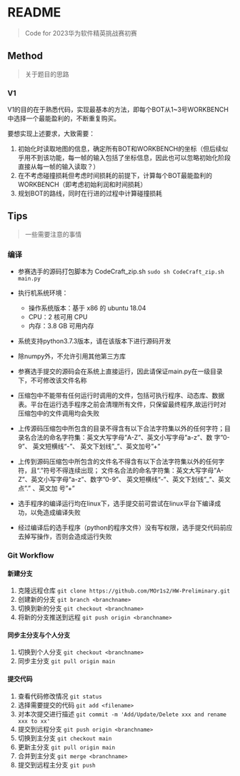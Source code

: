 # README

> Code for 2023华为软件精英挑战赛初赛

## Method

> 关于题目的思路

### V1

V1的目的在于熟悉代码，实现最基本的方法，即每个BOT从1~3号WORKBENCH中选择一个最能盈利的，不断重复购买。

要想实现上述要求，大致需要：
1. 初始化时读取地图的信息，确定所有BOT和WORKBENCH的坐标（但后续似乎用不到该功能，每一帧的输入包括了坐标信息，因此也可以忽略初始化阶段直接从每一帧的输入读取？）
2. 在不考虑碰撞损耗但考虑时间损耗的前提下，计算每个BOT最能盈利的WORKBENCH（即考虑初始利润和时间损耗）
3. 规划BOT的路线，同时在行进的过程中计算碰撞损耗

## Tips

> 一些需要注意的事情

### 编译
- 参赛选手的源码打包脚本为 CodeCraft_zip.sh
  `sudo sh CodeCraft_zip.sh main.py`

- 执行机系统环境：
  - 操作系统版本：基于 x86 的 ubuntu 18.04
  - CPU：2 核可用 CPU
  - 内存：3.8 GB 可用内存
- 系统支持python3.7.3版本，请在该版本下进行源码开发
- 除numpy外，不允许引用其他第三方库
- 参赛选手提交的源码会在系统上直接运行，因此请保证main.py在一级目录下，不可修改该文件名称
- 压缩包中不能带有任何运行时调用的文件，包括可执行程序、动态库、数据表。平台在运行选手程序之前会清理所有文件，只保留最终程序,故运行时对
压缩包中的文件调用均会失败
- 上传源码压缩包中所包含的目录不得含有以下合法字符集以外的任何字符；目录名合法的命名字符集：英文大写字母”A-Z”、英文小写字母”a-z”、数
字”0-9”、 英文短横线“-”、 英文下划线”_”、英文加号”+”
- 上传到源码压缩包中所包含的文件名不得含有以下合法字符集以外的任何字符，且“.”符号不得连续出现；
文件名合法的命名字符集：英文大写字母”A-Z”、英文小写字母”a-z”、数字”0-9”、 英文短横线“-”、英文下划线”_”、英文点”.” 、英文加
号”+”
- 选手程序的编译运行均在linux下，选手提交前可尝试在linux平台下编译成功，以免造成编译失败
- 经过编译后的选手程序（python的程序文件）没有写权限，选手提交代码前应去掉写操作，否则会造成运行失败

### Git Workflow

#### 新建分支

1. 克隆远程仓库 `git clone https://github.com/MOr1s2/HW-Preliminary.git`
2. 创建新的分支 `git branch <branchname>`
3. 切换到新的分支 `git checkout <branchname>`
4. 将新的分支推送到远程 `git push origin <branchname>`

#### 同步主分支与个人分支

1. 切换到个人分支 `git checkout <branchname>`
2. 同步主分支 `git pull origin main`

#### 提交代码

1. 查看代码修改情况 `git status`
2. 选择需要提交的代码 `git add <filename>`
3. 对本次提交进行描述 `git commit -m 'Add/Update/Delete xxx and rename xxx to xx'`
4. 提交到远程分支 `git push origin <branchname>`
5. 切换到主分支 `git checkout main`
6. 更新主分支 `git pull origin main`
7. 合并到主分支 `git merge <branchname>`
8. 提交到远程主分支 `git push`
